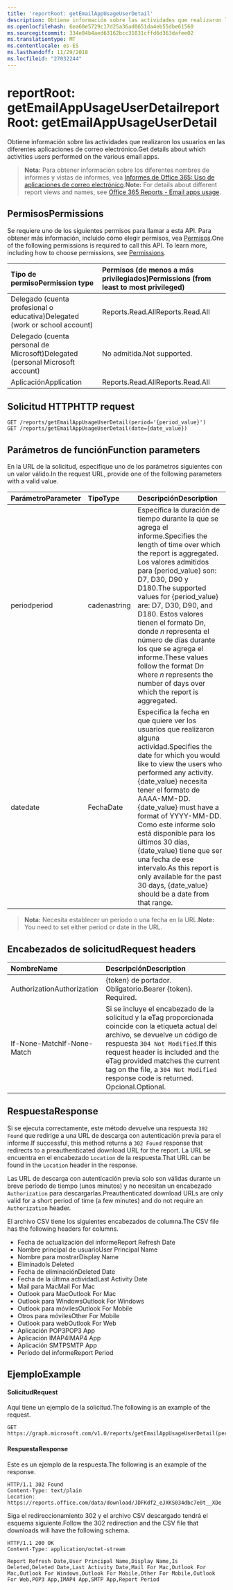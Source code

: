 ```yaml
---
title: 'reportRoot: getEmailAppUsageUserDetail'
description: Obtiene información sobre las actividades que realizaron los usuarios en las diferentes aplicaciones de correo electrónico.
ms.openlocfilehash: 6ea60e5729c17d25a36ad0651da4eb55dbe61560
ms.sourcegitcommit: 334e84b4aed63162bcc31831cffd6d363dafee02
ms.translationtype: MT
ms.contentlocale: es-ES
ms.lasthandoff: 11/29/2018
ms.locfileid: "27032244"
---
```

# <a name="reportroot-getemailappusageuserdetail"></a><span data-ttu-id="418a4-103">reportRoot: getEmailAppUsageUserDetail</span><span class="sxs-lookup"><span data-stu-id="418a4-103">reportRoot: getEmailAppUsageUserDetail</span></span>

<span data-ttu-id="418a4-104">Obtiene información sobre las actividades que realizaron los usuarios en las diferentes aplicaciones de correo electrónico.</span><span class="sxs-lookup"><span data-stu-id="418a4-104">Get details about which activities users performed on the various email apps.</span></span>

> <span data-ttu-id="418a4-105">**Nota:** Para obtener información sobre los diferentes nombres de informes y vistas de informes, vea [Informes de Office 365: Uso de aplicaciones de correo electrónico](https://support.office.com/client/Email-apps-usage-c2ce12a2-934f-4dd4-ba65-49b02be4703d).</span><span class="sxs-lookup"><span data-stu-id="418a4-105">**Note:** For details about different report views and names, see [Office 365 Reports - Email apps usage](https://support.office.com/client/Email-apps-usage-c2ce12a2-934f-4dd4-ba65-49b02be4703d).</span></span>

## <a name="permissions"></a><span data-ttu-id="418a4-106">Permisos</span><span class="sxs-lookup"><span data-stu-id="418a4-106">Permissions</span></span>

<span data-ttu-id="418a4-p101">Se requiere uno de los siguientes permisos para llamar a esta API. Para obtener más información, incluido cómo elegir permisos, vea [Permisos](/graph/permissions-reference).</span><span class="sxs-lookup"><span data-stu-id="418a4-p101">One of the following permissions is required to call this API. To learn more, including how to choose permissions, see [Permissions](/graph/permissions-reference).</span></span>

| <span data-ttu-id="418a4-109">Tipo de permiso</span><span class="sxs-lookup"><span data-stu-id="418a4-109">Permission type</span></span>                        | <span data-ttu-id="418a4-110">Permisos (de menos a más privilegiados)</span><span class="sxs-lookup"><span data-stu-id="418a4-110">Permissions (from least to most privileged)</span></span> |
| :------------------------------------- | :--------------------------------------- |
| <span data-ttu-id="418a4-111">Delegado (cuenta profesional o educativa)</span><span class="sxs-lookup"><span data-stu-id="418a4-111">Delegated (work or school account)</span></span>     | <span data-ttu-id="418a4-112">Reports.Read.All</span><span class="sxs-lookup"><span data-stu-id="418a4-112">Reports.Read.All</span></span>                         |
| <span data-ttu-id="418a4-113">Delegado (cuenta personal de Microsoft)</span><span class="sxs-lookup"><span data-stu-id="418a4-113">Delegated (personal Microsoft account)</span></span> | <span data-ttu-id="418a4-114">No admitida.</span><span class="sxs-lookup"><span data-stu-id="418a4-114">Not supported.</span></span>                           |
| <span data-ttu-id="418a4-115">Aplicación</span><span class="sxs-lookup"><span data-stu-id="418a4-115">Application</span></span>                            | <span data-ttu-id="418a4-116">Reports.Read.All</span><span class="sxs-lookup"><span data-stu-id="418a4-116">Reports.Read.All</span></span>                         |

## <a name="http-request"></a><span data-ttu-id="418a4-117">Solicitud HTTP</span><span class="sxs-lookup"><span data-stu-id="418a4-117">HTTP request</span></span>

<!-- { "blockType": "samples" } --> 

```http
GET /reports/getEmailAppUsageUserDetail(period='{period_value}')
GET /reports/getEmailAppUsageUserDetail(date={date_value})
```

## <a name="function-parameters"></a><span data-ttu-id="418a4-118">Parámetros de función</span><span class="sxs-lookup"><span data-stu-id="418a4-118">Function parameters</span></span>

<span data-ttu-id="418a4-119">En la URL de la solicitud, especifique uno de los parámetros siguientes con un valor válido.</span><span class="sxs-lookup"><span data-stu-id="418a4-119">In the request URL, provide one of the following parameters with a valid value.</span></span>

| <span data-ttu-id="418a4-120">Parámetro</span><span class="sxs-lookup"><span data-stu-id="418a4-120">Parameter</span></span> | <span data-ttu-id="418a4-121">Tipo</span><span class="sxs-lookup"><span data-stu-id="418a4-121">Type</span></span>   | <span data-ttu-id="418a4-122">Descripción</span><span class="sxs-lookup"><span data-stu-id="418a4-122">Description</span></span>                              |
| :-------- | :----- | :--------------------------------------- |
| <span data-ttu-id="418a4-123">period</span><span class="sxs-lookup"><span data-stu-id="418a4-123">period</span></span>    | <span data-ttu-id="418a4-124">cadena</span><span class="sxs-lookup"><span data-stu-id="418a4-124">string</span></span> | <span data-ttu-id="418a4-125">Especifica la duración de tiempo durante la que se agrega el informe.</span><span class="sxs-lookup"><span data-stu-id="418a4-125">Specifies the length of time over which the report is aggregated.</span></span> <span data-ttu-id="418a4-126">Los valores admitidos para {period_value} son: D7, D30, D90 y D180.</span><span class="sxs-lookup"><span data-stu-id="418a4-126">The supported values for {period_value} are: D7, D30, D90, and D180.</span></span> <span data-ttu-id="418a4-127">Estos valores tienen el formato D*n*, donde *n* representa el número de días durante los que se agrega el informe.</span><span class="sxs-lookup"><span data-stu-id="418a4-127">These values follow the format D*n* where *n* represents the number of days over which the report is aggregated.</span></span> |
| <span data-ttu-id="418a4-128">date</span><span class="sxs-lookup"><span data-stu-id="418a4-128">date</span></span>      | <span data-ttu-id="418a4-129">Fecha</span><span class="sxs-lookup"><span data-stu-id="418a4-129">Date</span></span>   | <span data-ttu-id="418a4-130">Especifica la fecha en que quiere ver los usuarios que realizaron alguna actividad.</span><span class="sxs-lookup"><span data-stu-id="418a4-130">Specifies the date for which you would like to view the users who performed any activity.</span></span> <span data-ttu-id="418a4-131">{date_value} necesita tener el formato de AAAA-MM-DD.</span><span class="sxs-lookup"><span data-stu-id="418a4-131">{date_value} must have a format of YYYY-MM-DD.</span></span> <span data-ttu-id="418a4-132">Como este informe solo está disponible para los últimos 30 días, {date_value} tiene que ser una fecha de ese intervalo.</span><span class="sxs-lookup"><span data-stu-id="418a4-132">As this report is only available for the past 30 days, {date_value} should be a date from that range.</span></span> |

> <span data-ttu-id="418a4-133">**Nota:** Necesita establecer un período o una fecha en la URL.</span><span class="sxs-lookup"><span data-stu-id="418a4-133">**Note:** You need to set either period or date in the URL.</span></span>

## <a name="request-headers"></a><span data-ttu-id="418a4-134">Encabezados de solicitud</span><span class="sxs-lookup"><span data-stu-id="418a4-134">Request headers</span></span>

| <span data-ttu-id="418a4-135">Nombre</span><span class="sxs-lookup"><span data-stu-id="418a4-135">Name</span></span>          | <span data-ttu-id="418a4-136">Descripción</span><span class="sxs-lookup"><span data-stu-id="418a4-136">Description</span></span>                              |
| :------------ | :--------------------------------------- |
| <span data-ttu-id="418a4-137">Authorization</span><span class="sxs-lookup"><span data-stu-id="418a4-137">Authorization</span></span> | <span data-ttu-id="418a4-p104">{token} de portador. Obligatorio.</span><span class="sxs-lookup"><span data-stu-id="418a4-p104">Bearer {token}. Required.</span></span>                |
| <span data-ttu-id="418a4-140">If-None-Match</span><span class="sxs-lookup"><span data-stu-id="418a4-140">If-None-Match</span></span> | <span data-ttu-id="418a4-141">Si se incluye el encabezado de la solicitud y la eTag proporcionada coincide con la etiqueta actual del archivo, se devuelve un código de respuesta `304 Not Modified`.</span><span class="sxs-lookup"><span data-stu-id="418a4-141">If this request header is included and the eTag provided matches the current tag on the file, a `304 Not Modified` response code is returned.</span></span> <span data-ttu-id="418a4-142">Opcional.</span><span class="sxs-lookup"><span data-stu-id="418a4-142">Optional.</span></span> |

## <a name="response"></a><span data-ttu-id="418a4-143">Respuesta</span><span class="sxs-lookup"><span data-stu-id="418a4-143">Response</span></span>

<span data-ttu-id="418a4-144">Si se ejecuta correctamente, este método devuelve una respuesta `302 Found` que redirige a una URL de descarga con autenticación previa para el informe.</span><span class="sxs-lookup"><span data-stu-id="418a4-144">If successful, this method returns a `302 Found` response that redirects to a preauthenticated download URL for the report.</span></span> <span data-ttu-id="418a4-145">La URL se encuentra en el encabezado `Location` de la respuesta.</span><span class="sxs-lookup"><span data-stu-id="418a4-145">That URL can be found in the `Location` header in the response.</span></span>

<span data-ttu-id="418a4-146">Las URL de descarga con autenticación previa solo son válidas durante un breve período de tiempo (unos minutos) y no necesitan un encabezado `Authorization` para descargarlas.</span><span class="sxs-lookup"><span data-stu-id="418a4-146">Preauthenticated download URLs are only valid for a short period of time (a few minutes) and do not require an `Authorization` header.</span></span>

<span data-ttu-id="418a4-147">El archivo CSV tiene los siguientes encabezados de columna.</span><span class="sxs-lookup"><span data-stu-id="418a4-147">The CSV file has the following headers for columns.</span></span>

- <span data-ttu-id="418a4-148">Fecha de actualización del informe</span><span class="sxs-lookup"><span data-stu-id="418a4-148">Report Refresh Date</span></span>
- <span data-ttu-id="418a4-149">Nombre principal de usuario</span><span class="sxs-lookup"><span data-stu-id="418a4-149">User Principal Name</span></span>
- <span data-ttu-id="418a4-150">Nombre para mostrar</span><span class="sxs-lookup"><span data-stu-id="418a4-150">Display Name</span></span>
- <span data-ttu-id="418a4-151">Eliminado</span><span class="sxs-lookup"><span data-stu-id="418a4-151">Is Deleted</span></span>
- <span data-ttu-id="418a4-152">Fecha de eliminación</span><span class="sxs-lookup"><span data-stu-id="418a4-152">Deleted Date</span></span>
- <span data-ttu-id="418a4-153">Fecha de la última actividad</span><span class="sxs-lookup"><span data-stu-id="418a4-153">Last Activity Date</span></span>
- <span data-ttu-id="418a4-154">Mail para Mac</span><span class="sxs-lookup"><span data-stu-id="418a4-154">Mail For Mac</span></span>
- <span data-ttu-id="418a4-155">Outlook para Mac</span><span class="sxs-lookup"><span data-stu-id="418a4-155">Outlook For Mac</span></span>
- <span data-ttu-id="418a4-156">Outlook para Windows</span><span class="sxs-lookup"><span data-stu-id="418a4-156">Outlook For Windows</span></span>
- <span data-ttu-id="418a4-157">Outlook para móviles</span><span class="sxs-lookup"><span data-stu-id="418a4-157">Outlook For Mobile</span></span>
- <span data-ttu-id="418a4-158">Otros para móviles</span><span class="sxs-lookup"><span data-stu-id="418a4-158">Other For Mobile</span></span>
- <span data-ttu-id="418a4-159">Outlook para web</span><span class="sxs-lookup"><span data-stu-id="418a4-159">Outlook For Web</span></span>
- <span data-ttu-id="418a4-160">Aplicación POP3</span><span class="sxs-lookup"><span data-stu-id="418a4-160">POP3 App</span></span>
- <span data-ttu-id="418a4-161">Aplicación IMAP4</span><span class="sxs-lookup"><span data-stu-id="418a4-161">IMAP4 App</span></span>
- <span data-ttu-id="418a4-162">Aplicación SMTP</span><span class="sxs-lookup"><span data-stu-id="418a4-162">SMTP App</span></span>
- <span data-ttu-id="418a4-163">Período del informe</span><span class="sxs-lookup"><span data-stu-id="418a4-163">Report Period</span></span>

## <a name="example"></a><span data-ttu-id="418a4-164">Ejemplo</span><span class="sxs-lookup"><span data-stu-id="418a4-164">Example</span></span>

#### <a name="request"></a><span data-ttu-id="418a4-165">Solicitud</span><span class="sxs-lookup"><span data-stu-id="418a4-165">Request</span></span>

<span data-ttu-id="418a4-166">Aquí tiene un ejemplo de la solicitud.</span><span class="sxs-lookup"><span data-stu-id="418a4-166">The following is an example of the request.</span></span>

<!--{
  "blockType": "request",
  "isComposable": true,
  "name": "reportroot_getemailappusageuserdetail"
}-->

```http
GET https://graph.microsoft.com/v1.0/reports/getEmailAppUsageUserDetail(period='D7')
```

#### <a name="response"></a><span data-ttu-id="418a4-167">Respuesta</span><span class="sxs-lookup"><span data-stu-id="418a4-167">Response</span></span>

<span data-ttu-id="418a4-168">Este es un ejemplo de la respuesta.</span><span class="sxs-lookup"><span data-stu-id="418a4-168">The following is an example of the response.</span></span>

<!-- {
  "blockType": "response",
  "truncated": true,
  "@odata.type": "microsoft.graph.report"
} -->

```http
HTTP/1.1 302 Found
Content-Type: text/plain
Location: https://reports.office.com/data/download/JDFKdf2_eJXKS034dbc7e0t__XDe
```

<span data-ttu-id="418a4-169">Siga el redireccionamiento 302 y el archivo CSV descargado tendrá el esquema siguiente.</span><span class="sxs-lookup"><span data-stu-id="418a4-169">Follow the 302 redirection and the CSV file that downloads will have the following schema.</span></span>

<!-- { "blockType": "ignored" } --> 

```http
HTTP/1.1 200 OK
Content-Type: application/octet-stream

Report Refresh Date,User Principal Name,Display Name,Is Deleted,Deleted Date,Last Activity Date,Mail For Mac,Outlook For Mac,Outlook For Windows,Outlook For Mobile,Other For Mobile,Outlook For Web,POP3 App,IMAP4 App,SMTP App,Report Period
```
